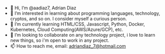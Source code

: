 - 👋 Hi, I’m @aadiaz7, Adrian Diaz
- 👀 I’m interested in learning about programming languages, technology, cryptos, and so on. I consider myself a curious person.
- 🌱 I’m currently learning HTML/CSS, Javascript, Python, Docker, Kubernetes, Cloud Computing(AWS/Azure/GCP), etc.
- 💞️ I’m looking to collaborate on any technology project, i love to learn new things, so i'm open to work in any project.
- 📫 How to reach me, email: adriandiaz_7@hotmail.com 

<!---
aadiaz7/aadiaz7 is a ✨ special ✨ repository because its `README.md` (this file) appears on your GitHub profile.
You can click the Preview link to take a look at your changes.
--->
